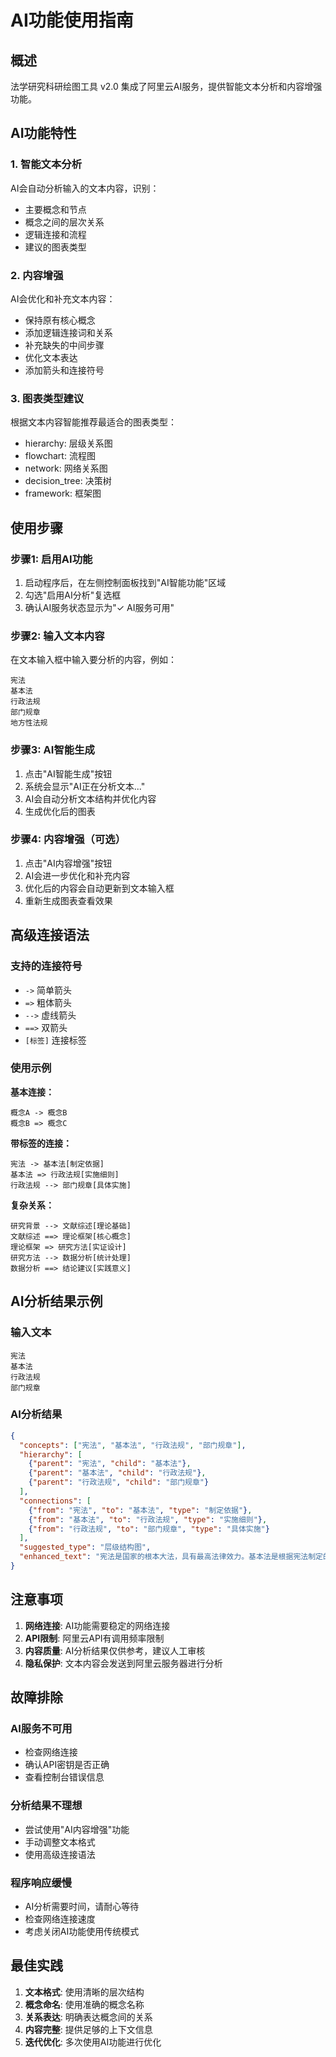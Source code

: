 # AI功能使用指南

## 概述

法学研究科研绘图工具 v2.0 集成了阿里云AI服务，提供智能文本分析和内容增强功能。

## AI功能特性

### 1. 智能文本分析
AI会自动分析输入的文本内容，识别：
- 主要概念和节点
- 概念之间的层次关系
- 逻辑连接和流程
- 建议的图表类型

### 2. 内容增强
AI会优化和补充文本内容：
- 保持原有核心概念
- 添加逻辑连接词和关系
- 补充缺失的中间步骤
- 优化文本表达
- 添加箭头和连接符号

### 3. 图表类型建议
根据文本内容智能推荐最适合的图表类型：
- hierarchy: 层级关系图
- flowchart: 流程图
- network: 网络关系图
- decision_tree: 决策树
- framework: 框架图

## 使用步骤

### 步骤1: 启用AI功能
1. 启动程序后，在左侧控制面板找到"AI智能功能"区域
2. 勾选"启用AI分析"复选框
3. 确认AI服务状态显示为"✓ AI服务可用"

### 步骤2: 输入文本内容
在文本输入框中输入要分析的内容，例如：
```
宪法
基本法
行政法规
部门规章
地方性法规
```

### 步骤3: AI智能生成
1. 点击"AI智能生成"按钮
2. 系统会显示"AI正在分析文本..."
3. AI会自动分析文本结构并优化内容
4. 生成优化后的图表

### 步骤4: 内容增强（可选）
1. 点击"AI内容增强"按钮
2. AI会进一步优化和补充内容
3. 优化后的内容会自动更新到文本输入框
4. 重新生成图表查看效果

## 高级连接语法

### 支持的连接符号
- `->` 简单箭头
- `=>` 粗体箭头
- `-->` 虚线箭头
- `==>` 双箭头
- `[标签]` 连接标签

### 使用示例

**基本连接：**
```
概念A -> 概念B
概念B => 概念C
```

**带标签的连接：**
```
宪法 -> 基本法[制定依据]
基本法 => 行政法规[实施细则]
行政法规 --> 部门规章[具体实施]
```

**复杂关系：**
```
研究背景 --> 文献综述[理论基础]
文献综述 ==> 理论框架[核心概念]
理论框架 => 研究方法[实证设计]
研究方法 --> 数据分析[统计处理]
数据分析 ==> 结论建议[实践意义]
```

## AI分析结果示例

### 输入文本
```
宪法
基本法
行政法规
部门规章
```

### AI分析结果
```json
{
  "concepts": ["宪法", "基本法", "行政法规", "部门规章"],
  "hierarchy": [
    {"parent": "宪法", "child": "基本法"},
    {"parent": "基本法", "child": "行政法规"},
    {"parent": "行政法规", "child": "部门规章"}
  ],
  "connections": [
    {"from": "宪法", "to": "基本法", "type": "制定依据"},
    {"from": "基本法", "to": "行政法规", "type": "实施细则"},
    {"from": "行政法规", "to": "部门规章", "type": "具体实施"}
  ],
  "suggested_type": "层级结构图",
  "enhanced_text": "宪法是国家的根本大法，具有最高法律效力。基本法是根据宪法制定的，用于规范国家的基本制度和基本权利。行政法规是由国务院根据宪法和基本法制定的，用于具体实施法律和基本法的规定。部门规章是由各部委根据行政法规制定的，用于细化和落实相关法律法规的具体内容。"
}
```

## 注意事项

1. **网络连接**: AI功能需要稳定的网络连接
2. **API限制**: 阿里云API有调用频率限制
3. **内容质量**: AI分析结果仅供参考，建议人工审核
4. **隐私保护**: 文本内容会发送到阿里云服务器进行分析

## 故障排除

### AI服务不可用
- 检查网络连接
- 确认API密钥是否正确
- 查看控制台错误信息

### 分析结果不理想
- 尝试使用"AI内容增强"功能
- 手动调整文本格式
- 使用高级连接语法

### 程序响应缓慢
- AI分析需要时间，请耐心等待
- 检查网络连接速度
- 考虑关闭AI功能使用传统模式

## 最佳实践

1. **文本格式**: 使用清晰的层次结构
2. **概念命名**: 使用准确的概念名称
3. **关系表达**: 明确表达概念间的关系
4. **内容完整**: 提供足够的上下文信息
5. **迭代优化**: 多次使用AI功能进行优化 